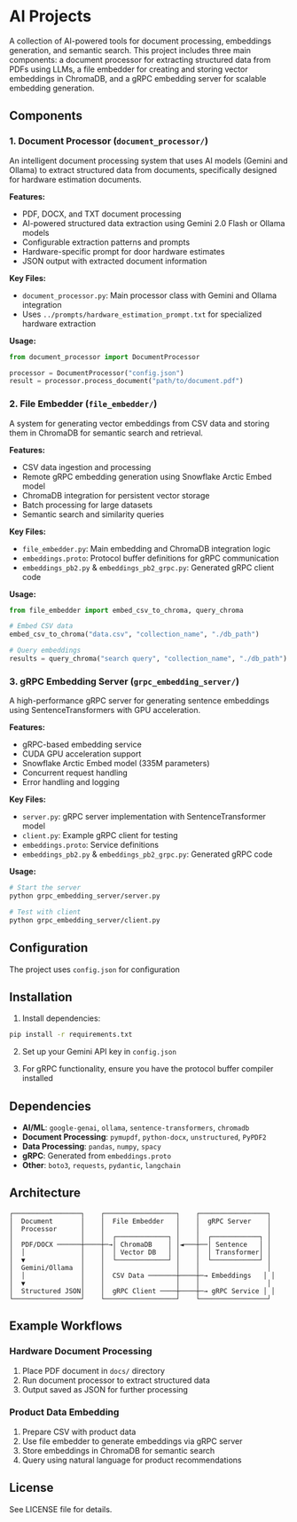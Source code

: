 # AI Projects

A collection of AI-powered tools for document processing, embeddings generation, and semantic search. This project includes three main components: a document processor for extracting structured data from PDFs using LLMs, a file embedder for creating and storing vector embeddings in ChromaDB, and a gRPC embedding server for scalable embedding generation.

## Components

### 1. Document Processor (`document_processor/`)

An intelligent document processing system that uses AI models (Gemini and Ollama) to extract structured data from documents, specifically designed for hardware estimation documents.

**Features:**
- PDF, DOCX, and TXT document processing
- AI-powered structured data extraction using Gemini 2.0 Flash or Ollama models
- Configurable extraction patterns and prompts
- Hardware-specific prompt for door hardware estimates
- JSON output with extracted document information

**Key Files:**
- `document_processor.py`: Main processor class with Gemini and Ollama integration
- Uses `../prompts/hardware_estimation_prompt.txt` for specialized hardware extraction

**Usage:**
```python
from document_processor import DocumentProcessor

processor = DocumentProcessor("config.json")
result = processor.process_document("path/to/document.pdf")
```

### 2. File Embedder (`file_embedder/`)

A system for generating vector embeddings from CSV data and storing them in ChromaDB for semantic search and retrieval.

**Features:**
- CSV data ingestion and processing
- Remote gRPC embedding generation using Snowflake Arctic Embed model
- ChromaDB integration for persistent vector storage
- Batch processing for large datasets
- Semantic search and similarity queries

**Key Files:**
- `file_embedder.py`: Main embedding and ChromaDB integration logic
- `embeddings.proto`: Protocol buffer definitions for gRPC communication
- `embeddings_pb2.py` & `embeddings_pb2_grpc.py`: Generated gRPC client code

**Usage:**
```python
from file_embedder import embed_csv_to_chroma, query_chroma

# Embed CSV data
embed_csv_to_chroma("data.csv", "collection_name", "./db_path")

# Query embeddings
results = query_chroma("search query", "collection_name", "./db_path")
```

### 3. gRPC Embedding Server (`grpc_embedding_server/`)

A high-performance gRPC server for generating sentence embeddings using SentenceTransformers with GPU acceleration.

**Features:**
- gRPC-based embedding service
- CUDA GPU acceleration support
- Snowflake Arctic Embed model (335M parameters)
- Concurrent request handling
- Error handling and logging

**Key Files:**
- `server.py`: gRPC server implementation with SentenceTransformer model
- `client.py`: Example gRPC client for testing
- `embeddings.proto`: Service definitions
- `embeddings_pb2.py` & `embeddings_pb2_grpc.py`: Generated gRPC code

**Usage:**
```bash
# Start the server
python grpc_embedding_server/server.py

# Test with client
python grpc_embedding_server/client.py
```

## Configuration

The project uses `config.json` for configuration


## Installation

1. Install dependencies:
```bash
pip install -r requirements.txt
```

2. Set up your Gemini API key in `config.json`

3. For gRPC functionality, ensure you have the protocol buffer compiler installed

## Dependencies

- **AI/ML**: `google-genai`, `ollama`, `sentence-transformers`, `chromadb`
- **Document Processing**: `pymupdf`, `python-docx`, `unstructured`, `PyPDF2`
- **Data Processing**: `pandas`, `numpy`, `spacy`
- **gRPC**: Generated from `embeddings.proto`
- **Other**: `boto3`, `requests`, `pydantic`, `langchain`

## Architecture

```
┌─────────────────┐    ┌──────────────────┐    ┌─────────────────┐
│  Document       │    │  File Embedder   │    │  gRPC Server    │
│  Processor      │    │                  │    │                 │
│                 │    │  ┌─────────────┐ │    │  ┌────────────┐ │
│  PDF/DOCX ──────┼────┼─→│ ChromaDB    │ │◄───┼──│ Sentence   │ │
│  │              │    │  │ Vector DB   │ │    │  │ Transformer│ │
│  ▼              │    │  └─────────────┘ │    │  └────────────┘ │
│  Gemini/Ollama  │    │                  │    │                 │
│  │              │    │  CSV Data ───────┼────┼─→ Embeddings   │ │
│  ▼              │    │                  │    │                 │
│  Structured JSON│    │  gRPC Client ────┼────┼─→ gRPC Service │ │
└─────────────────┘    └──────────────────┘    └─────────────────┘
```

## Example Workflows

### Hardware Document Processing
1. Place PDF document in `docs/` directory
2. Run document processor to extract structured data
3. Output saved as JSON for further processing

### Product Data Embedding
1. Prepare CSV with product data
2. Use file embedder to generate embeddings via gRPC server
3. Store embeddings in ChromaDB for semantic search
4. Query using natural language for product recommendations

## License

See LICENSE file for details.